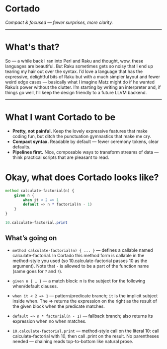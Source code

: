 # Cortado

_Compact & focused — fewer surprises, more clarity._

---

# What's that?

So — a while back I ran into Perl and Raku and thought, wow, these languages are beautiful. But Raku sometimes gets so noisy that I end up tearing my hair out over the syntax. I’d love a language that has the expressive, delightful bits of Raku but with a much simpler layout and fewer weird edge cases — basically what I imagine Matz might do if he wanted Raku’s power without the clutter. I’m starting by writing an interpreter and, if things go well, I’ll keep the design friendly to a future LLVM backend.

---

# What I want Cortado to be

- **Pretty, not painful.** Keep the lovely expressive features that make coding fun, but ditch the punctuation gymnastics that make me cry.
- **Compact syntax.** Readable by default — fewer ceremony tokens, clear defaults.
- **Pipelines first.** Nice, composable ways to transform streams of data — think practical scripts that are pleasant to read.

# Okay, what does Cortado looks like?

```raku
method calculate-factorial(n) {
    given n {
        when it < 2 => 1
        default => n * factorial(n - 1)
    }
}

10.calculate-factorial.print
```

## What’s going on

- `method calculate-factorial(n) { ... }` — defines a callable named calculate-factorial. In Cortado this method form is callable in the method-style you used (so 10.calculate-factorial passes 10 as the argument). Note that `-` is allowed to be a part of the function name (same goes for `?` and `!`).

- `given n { … }` — a match block: n is the subject for the following when/default clauses.

- `when it < 2 => 1` — pattern/predicate branch; `it` is the implicit subject inside when. The => returns the expression on the right as the result of the given block when the predicate matches.

- `default => n * factorial(n - 1)` — fallback branch; also returns its expression when no when matches.

- `10.calculate-factorial.print` — method-style call on the literal 10: call calculate-factorial with 10, then call .print on the result. No parentheses needed — chaining reads top-to-bottom like natural prose.
